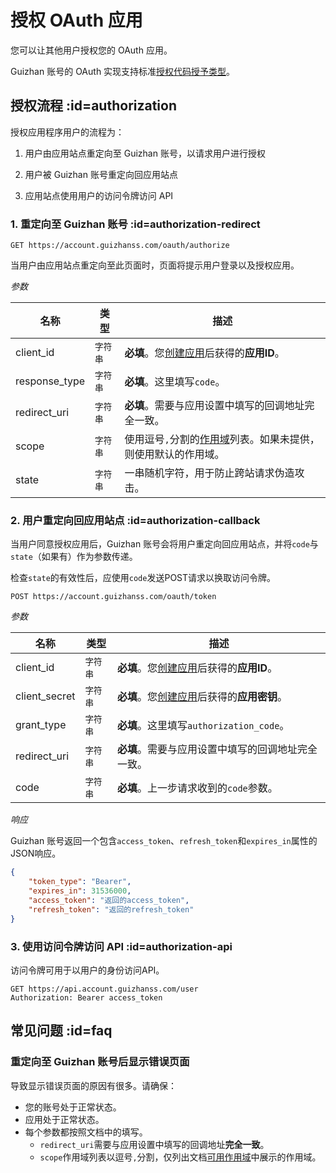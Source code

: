# 授权 OAuth 应用

您可以让其他用户授权您的 OAuth 应用。

Guizhan 账号的 OAuth 实现支持标准[授权代码授予类型](https://tools.ietf.org/html/rfc6749#section-4.1)。

## 授权流程 :id=authorization

授权应用程序用户的流程为：

1. 用户由应用站点重定向至 Guizhan 账号，以请求用户进行授权

2. 用户被 Guizhan 账号重定向回应用站点

3. 应用站点使用用户的访问令牌访问 API

### 1. 重定向至 Guizhan 账号 :id=authorization-redirect

```
GET https://account.guizhanss.com/oauth/authorize
```

当用户由应用站点重定向至此页面时，页面将提示用户登录以及授权应用。

*参数*

|名称|类型|描述|
|-|-|-|
|client_id|`字符串`|**必填**。您[创建应用](/zh-cn/oauth-app/create)后获得的**应用ID**。|
|response_type|`字符串`|**必填**。这里填写`code`。|
|redirect_uri|`字符串`|**必填**。需要与应用设置中填写的回调地址完全一致。|
|scope|`字符串`|使用逗号`,`分割的[作用域](/zh-cn/oauth-app/scopes?id=scopes)列表。如果未提供，则使用默认的作用域。|
|state|`字符串`|一串随机字符，用于防止跨站请求伪造攻击。|

### 2. 用户重定向回应用站点 :id=authorization-callback

当用户同意授权应用后，Guizhan 账号会将用户重定向回应用站点，并将`code`与`state`（如果有）作为参数传递。

检查`state`的有效性后，应使用`code`发送POST请求以换取访问令牌。

```
POST https://account.guizhanss.com/oauth/token
```

*参数*

|名称|类型|描述|
|-|-|-|
|client_id|`字符串`|**必填**。您[创建应用](/zh-cn/oauth-app/create)后获得的**应用ID**。|
|client_secret|`字符串`|**必填**。您[创建应用](/zh-cn/oauth-app/create)后获得的**应用密钥**。|
|grant_type|`字符串`|**必填**。这里填写`authorization_code`。|
|redirect_uri|`字符串`|**必填**。需要与应用设置中填写的回调地址完全一致。|
|code|`字符串`|**必填**。上一步请求收到的`code`参数。|

*响应*

Guizhan 账号返回一个包含`access_token`、`refresh_token`和`expires_in`属性的JSON响应。

```json
{
    "token_type": "Bearer",
    "expires_in": 31536000,
    "access_token": "返回的access_token",
    "refresh_token": "返回的refresh_token"
}
```

### 3. 使用访问令牌访问 API :id=authorization-api

访问令牌可用于以用户的身份访问API。

```
GET https://api.account.guizhanss.com/user
Authorization: Bearer access_token
```

## 常见问题 :id=faq

### 重定向至 Guizhan 账号后显示错误页面

导致显示错误页面的原因有很多。请确保：

- 您的账号处于正常状态。
- 应用处于正常状态。
- 每个参数都按照文档中的填写。
    - `redirect_uri`需要与应用设置中填写的回调地址**完全一致**。
    - `scope`作用域列表以逗号`,`分割，仅列出文档[可用作用域](/zh-cn/oauth-app/scopes?id=scopes)中展示的作用域。